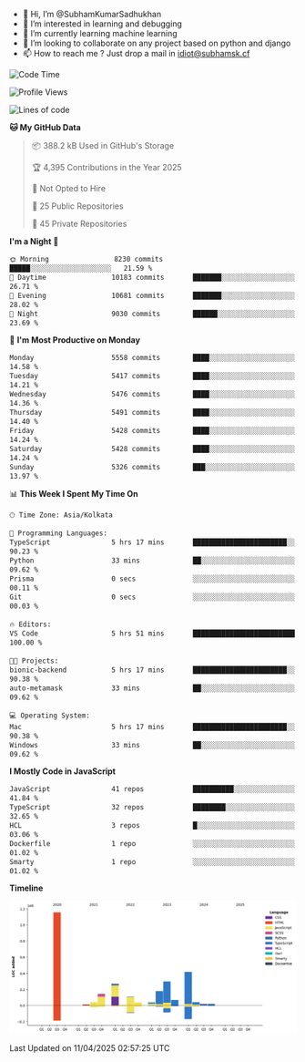 - 👋 Hi, I’m @SubhamKumarSadhukhan
- 👀 I’m interested in learning and debugging
- 🌱 I’m currently learning machine learning
- 💞️ I’m looking to collaborate on any project based on python and django
- 📫 How to reach me ?
      Just drop a mail in idiot@subhamsk.cf

<!---
SubhamKumarSadhukhan/SubhamKumarSadhukhan is a ✨ special ✨ repository because its `README.md` (this file) appears on your GitHub profile.
You can click the Preview link to take a look at your changes.
--->


<!--START_SECTION:waka-->
![Code Time](http://img.shields.io/badge/Code%20Time-2%2C829%20hrs%2020%20mins-blue)

![Profile Views](http://img.shields.io/badge/Profile%20Views-0-blue)

![Lines of code](https://img.shields.io/badge/From%20Hello%20World%20I%27ve%20Written-2.8%20million%20lines%20of%20code-blue)

**🐱 My GitHub Data** 

> 📦 388.2 kB Used in GitHub's Storage 
 > 
> 🏆 4,395 Contributions in the Year 2025
 > 
> 🚫 Not Opted to Hire
 > 
> 📜 25 Public Repositories 
 > 
> 🔑 45 Private Repositories 
 > 
**I'm a Night 🦉** 

```text
🌞 Morning                8230 commits        █████░░░░░░░░░░░░░░░░░░░░   21.59 % 
🌆 Daytime                10183 commits       ███████░░░░░░░░░░░░░░░░░░   26.71 % 
🌃 Evening                10681 commits       ███████░░░░░░░░░░░░░░░░░░   28.02 % 
🌙 Night                  9030 commits        ██████░░░░░░░░░░░░░░░░░░░   23.69 % 
```
📅 **I'm Most Productive on Monday** 

```text
Monday                   5558 commits        ████░░░░░░░░░░░░░░░░░░░░░   14.58 % 
Tuesday                  5417 commits        ████░░░░░░░░░░░░░░░░░░░░░   14.21 % 
Wednesday                5476 commits        ████░░░░░░░░░░░░░░░░░░░░░   14.36 % 
Thursday                 5491 commits        ████░░░░░░░░░░░░░░░░░░░░░   14.40 % 
Friday                   5428 commits        ████░░░░░░░░░░░░░░░░░░░░░   14.24 % 
Saturday                 5428 commits        ████░░░░░░░░░░░░░░░░░░░░░   14.24 % 
Sunday                   5326 commits        ███░░░░░░░░░░░░░░░░░░░░░░   13.97 % 
```


📊 **This Week I Spent My Time On** 

```text
🕑︎ Time Zone: Asia/Kolkata

💬 Programming Languages: 
TypeScript               5 hrs 17 mins       ███████████████████████░░   90.23 % 
Python                   33 mins             ██░░░░░░░░░░░░░░░░░░░░░░░   09.62 % 
Prisma                   0 secs              ░░░░░░░░░░░░░░░░░░░░░░░░░   00.11 % 
Git                      0 secs              ░░░░░░░░░░░░░░░░░░░░░░░░░   00.03 % 

🔥 Editors: 
VS Code                  5 hrs 51 mins       █████████████████████████   100.00 % 

🐱‍💻 Projects: 
bionic-backend           5 hrs 17 mins       ███████████████████████░░   90.38 % 
auto-metamask            33 mins             ██░░░░░░░░░░░░░░░░░░░░░░░   09.62 % 

💻 Operating System: 
Mac                      5 hrs 17 mins       ███████████████████████░░   90.38 % 
Windows                  33 mins             ██░░░░░░░░░░░░░░░░░░░░░░░   09.62 % 
```

**I Mostly Code in JavaScript** 

```text
JavaScript               41 repos            ██████████░░░░░░░░░░░░░░░   41.84 % 
TypeScript               32 repos            ████████░░░░░░░░░░░░░░░░░   32.65 % 
HCL                      3 repos             █░░░░░░░░░░░░░░░░░░░░░░░░   03.06 % 
Dockerfile               1 repo              ░░░░░░░░░░░░░░░░░░░░░░░░░   01.02 % 
Smarty                   1 repo              ░░░░░░░░░░░░░░░░░░░░░░░░░   01.02 % 
```



**Timeline**

![Lines of Code chart](https://raw.githubusercontent.com/SubhamKumarSadhukhan/SubhamKumarSadhukhan/main/assets/bar_graph.png)


 Last Updated on 11/04/2025 02:57:25 UTC
<!--END_SECTION:waka-->
